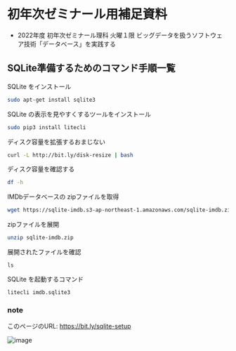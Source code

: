 # 初年次ゼミナール用補足資料
- 2022年度 初年次ゼミナール理科 火曜１限 ビッグデータを扱うソフトウェア技術「データベース」を実践する

## SQLite準備するためのコマンド手順一覧

SQLite をインストール

```bash
sudo apt-get install sqlite3
```

SQLite の表示を見やすくするツールをインストール

```bash
sudo pip3 install litecli
```

ディスク容量を拡張するおまじない

```bash
curl -L http://bit.ly/disk-resize | bash
```

ディスク容量を確認する
```bash
df -h
```

IMDbデータベースの zipファイルを取得

```bash
wget https://sqlite-imdb.s3-ap-northeast-1.amazonaws.com/sqlite-imdb.zip
```

zipファイルを展開
```bash
unzip sqlite-imdb.zip
```

展開されたファイルを確認
```
ls
```

SQLite を起動するコマンド                      

```
litecli imdb.sqlite3
```

### note

このページのURL: https://bit.ly/sqlite-setup

![image](https://user-images.githubusercontent.com/22444/169812253-6faf9da7-9cae-4e06-bf77-d91dd677a1af.png)

